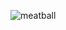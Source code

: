 ![meatball](https://media3.s-nbcnews.com/i/newscms/2016_37/1158018/meatballs-today-160914-tease-02_9473265cce330fbbe87dc3cad7ac7654.jpg)
